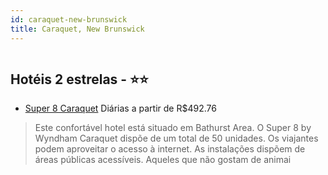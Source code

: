 ```yaml
---
id: caraquet-new-brunswick
title: Caraquet, New Brunswick
---
```


<center><img src="http://photos.hotelbeds.com/giata/35/356161/356161a_hb_a_002.jpg" alt="" /></center>


## Hotéis 2 estrelas - ⭐️⭐️

-    [Super 8 Caraquet](https://www.hurb.com/hoteis/caraquet/super-8-caraquet-JNP-JP811589?cmp=18055) Diárias a partir de R$492.76
   > Este confortável hotel está situado em Bathurst Area. O Super 8 by Wyndham Caraquet dispõe de um total de 50 unidades. Os viajantes podem aproveitar o acesso à internet. As instalações dispõem de áreas públicas acessíveis. Aqueles que não gostam de animai
